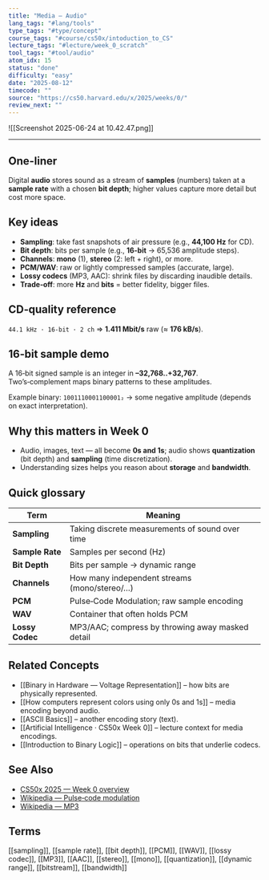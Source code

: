```yaml
---
title: "Media — Audio"  
lang_tags: "#lang/tools"
type_tags: "#type/concept"
course_tags: "#course/cs50x/intoduction_to_CS"
lecture_tags: "#lecture/week_0_scratch"
tool_tags: "#tool/audio"
atom_idx: 15
status: "done"
difficulty: "easy"
date: "2025-08-12"
timecode: ""
source: "https://cs50.harvard.edu/x/2025/weeks/0/"
review_next: ""
---
```


![[Screenshot 2025-06-24 at 10.42.47.png]]

---

## **One-liner**

Digital **audio** stores sound as a stream of **samples** (numbers) taken at a **sample rate** with a chosen **bit depth**; higher values capture more detail but cost more space.

## Key ideas

- **Sampling**: take fast snapshots of air pressure (e.g., **44,100 Hz** for CD).  
- **Bit depth**: bits per sample (e.g., **16-bit** → 65,536 amplitude steps).  
- **Channels**: **mono** (1), **stereo** (2: left + right), or more.  
- **PCM/WAV**: raw or lightly compressed samples (accurate, large).  
- **Lossy codecs** (MP3, AAC): shrink files by discarding inaudible details.  
- **Trade‑off**: more **Hz** and **bits** = better fidelity, bigger files.

## CD‑quality reference

`44.1 kHz · 16-bit · 2 ch` ⇒ **1.411 Mbit/s** raw (≈ **176 kB/s**).

## 16‑bit sample demo

A 16‑bit signed sample is an integer in **–32,768..+32,767**. Two’s‑complement maps binary patterns to these amplitudes.

Example binary: `1001110001100001₂` → some negative amplitude (depends on exact interpretation).

## Why this matters in Week 0

- Audio, images, text — all become **0s and 1s**; audio shows **quantization** (bit depth) and **sampling** (time discretization).  
- Understanding sizes helps you reason about **storage** and **bandwidth**.

## Quick glossary

| Term | Meaning |
|---|---|
| **Sampling** | Taking discrete measurements of sound over time |
| **Sample Rate** | Samples per second (Hz) |
| **Bit Depth** | Bits per sample → dynamic range |
| **Channels** | How many independent streams (mono/stereo/…) |
| **PCM** | Pulse‑Code Modulation; raw sample encoding |
| **WAV** | Container that often holds PCM |
| **Lossy Codec** | MP3/AAC; compress by throwing away masked detail |

## Related Concepts

- [[Binary in Hardware — Voltage Representation]] – how bits are physically represented.  
- [[How computers represent colors using only 0s and 1s]] – media encoding beyond audio.  
- [[ASCII Basics]] – another encoding story (text).  
- [[Artificial Intelligence · CS50x Week 0]] – lecture context for media encodings.  
- [[Introduction to Binary Logic]] – operations on bits that underlie codecs.

## See Also

- [CS50x 2025 — Week 0 overview](https://cs50.harvard.edu/x/2025/weeks/0/)  
- [Wikipedia — Pulse‑code modulation](https://en.wikipedia.org/wiki/Pulse-code_modulation)  
- [Wikipedia — MP3](https://en.wikipedia.org/wiki/MP3)

## Terms

[[sampling]], [[sample rate]], [[bit depth]], [[PCM]], [[WAV]], [[lossy codec]], [[MP3]], [[AAC]], [[stereo]], [[mono]], [[quantization]], [[dynamic range]], [[bitstream]], [[bandwidth]]
